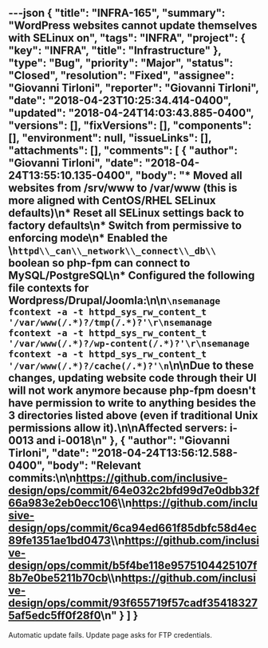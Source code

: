 ---json
{
  "title": "INFRA-165",
  "summary": "WordPress websites cannot update themselves with SELinux on",
  "tags": "INFRA",
  "project": {
    "key": "INFRA",
    "title": "Infrastructure"
  },
  "type": "Bug",
  "priority": "Major",
  "status": "Closed",
  "resolution": "Fixed",
  "assignee": "Giovanni Tirloni",
  "reporter": "Giovanni Tirloni",
  "date": "2018-04-23T10:25:34.414-0400",
  "updated": "2018-04-24T14:03:43.885-0400",
  "versions": [],
  "fixVersions": [],
  "components": [],
  "environment": null,
  "issueLinks": [],
  "attachments": [],
  "comments": [
    {
      "author": "Giovanni Tirloni",
      "date": "2018-04-24T13:55:10.135-0400",
      "body": "* Moved all websites from /srv/www to /var/www (this is more aligned with CentOS/RHEL SELinux defaults)\n* Reset all SELinux settings back to factory defaults\n* Switch from permissive to enforcing mode\n* Enabled the \\`httpd\\_can\\_network\\_connect\\_db\\` boolean so php-fpm can connect to MySQL/PostgreSQL\n* Configured the following file contexts for Wordpress/Drupal/Joomla:\n\n```\nsemanage fcontext -a -t httpd_sys_rw_content_t '/var/www(/.*)?/tmp(/.*)?'\r\nsemanage fcontext -a -t httpd_sys_rw_content_t '/var/www(/.*)?/wp-content(/.*)?'\r\nsemanage fcontext -a -t httpd_sys_rw_content_t '/var/www(/.*)?/cache(/.*)?'\n```\n\nDue to these changes, updating website code through their UI will not work anymore because php-fpm doesn't have permission to write to anything besides the 3 directories listed above (even if traditional Unix permissions allow it).\n\nAffected servers: i-0013 and i-0018\n"
    },
    {
      "author": "Giovanni Tirloni",
      "date": "2018-04-24T13:56:12.588-0400",
      "body": "Relevant commits:\n\n<https://github.com/inclusive-design/ops/commit/64e032c2bfd99d7e0dbb32f66a983e2eb0ecc106>\\\n<https://github.com/inclusive-design/ops/commit/6ca94ed661f85dbfc58d4ec89fe1351ae1bd0473>\\\n<https://github.com/inclusive-design/ops/commit/b5f4be118e9575104425107f8b7e0be5211b70cb>\\\n<https://github.com/inclusive-design/ops/commit/93f655719f57cadf354183275af5edc5ff0f28f0>\n"
    }
  ]
}
---
Automatic update fails. Update page asks for FTP credentials.

        